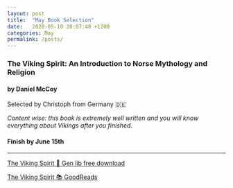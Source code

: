 ```yaml
---
layout: post
title:  "May Book Selection"
date:   2020-05-10 20:07:48 +1200
categories: May
permalink: /posts/
---
```


### The Viking Spirit: An Introduction to Norse Mythology and Religion
#### by Daniel McCoy


Selected by Christoph from Germany 🇩🇪

*Content wise: this book is extremely well written and you will know everything about Vikings after you finished.*

#### Finish by June 15th
---

[The Viking Spirit 🔗 Gen lib free download](https://libgen.is/book/index.php?md5=47A9AC359DC8308BB7ED484F87652338)

[The Viking Spirit 📚 GoodReads](https://www.goodreads.com/book/show/30359031-the-viking-spirit)




<!-- {% highlight ruby %}
def print_hi(name)
  puts "Hi, #{name}"
end
print_hi('Tom')
#=> prints 'Hi, Tom' to STDOUT.
{% endhighlight %} -->

<!-- Check out the [Jekyll docs][jekyll-docs] for more info on how to get the most out of Jekyll. File all bugs/feature requests at [Jekyll’s GitHub repo][jekyll-gh]. If you have questions, you can ask them on [Jekyll Talk][jekyll-talk].

[jekyll-docs]: https://jekyllrb.com/docs/home
[jekyll-gh]:   https://github.com/jekyll/jekyll
[jekyll-talk]: https://talk.jekyllrb.com/ -->

